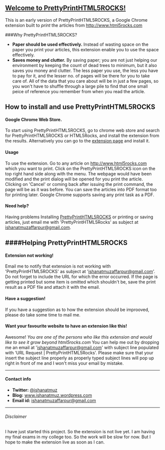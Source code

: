 [Welcome to PrettyPrintHTML5ROCKS!](http://ishanatmuz.github.io/PrettyPrintHTML5Rocks/)
-------------------

This is an early version of PrettyPrintHTML5ROCKS, a Google Chrome extension built to *print* the articles from http://www.html5rocks.com 

###Why PrettyPrintHTML5ROCKS?

* **Paper should be used effectively.** Instead of wasting space on the paper you print your articles, this extension enable you to use the space effectively.
* **Saves money and clutter.** By saving paper; you are not just helping our environment by keeping the count of dead trees to minimum, but it also saves you money and clutter. The less paper you use, the less you have to pay for it, and the lesser no. of pages will be there for you to take care of. All of the data that you care about will be in just a few pages, so you won't have to shuffle through a large pile to find that one small peice of reference you remember from when you read the article.

How to install and use PrettyPrintHTML5ROCKS
-------------------------------


#### Google Chrome Web Store.

To start using PrettyPrintHTML5ROCKS, go to chrome web store and search for PrettyPrintHTML5ROCKS or HTML5Rocks, and install the extension from the results. Alternatively you can go to the [extension page](http://ishanatmuz.github.io/PrettyPrintHTML5Rocks/) and install it.


#### Usage

To use the extension. Go to any article on <http://www.html5rocks.com> which you want to print. Click on the PrettyPrintHTML5ROCKS<icon here> icon on the top right hand side along with the menu. The webpage would have been modified and the print dialog will be opened for you print the article. Clicking on 'Cancel' or coming back after issuing the print command, the page will be as it was before.
You can save the articles into PDF format too for printing later. Google Chrome supports saving any print task as a PDF.

#### Need help?

Having problems Installing [PrettyPrintHTML5ROCKS](http://ishanatmuz.github.io/PrettyPrintHTML5Rocks/) or printing or saving articles, just email me with 'PrettyPrintHTML5Rocks' as subject at ishanatmuzaffarpur@gmail.com.


####Helping PrettyPrintHTML5ROCKS
----------------

#### Extension not working!

Email me to notify that extension is not working with 'PrettyPrintHTML5ROCKS' as subject at 'ishanatmuzaffarpur@gmail.com'. Do not forget to include the URL for which the error occurred.
If the page is getting printed but some item is omitted which shouldn't be, save the print result as a PDF file and attach it with the email.


#### Have a suggestion!

If you have a suggestion as to how the extension should be improoved, please do take some time to mail me.


#### Want your favourite website to have an extension like this!

Awesome! _You are one of the persons who like this extension and would like to see it grow beyond html5rocks.com_ You can help me out by dropping me an email at 'ishanatmuzaffarpur@gmail.com' with subject line populated with 'URL Request | PrettyPrintHTML5Rocks'. Please make sure that your insert the subject line properly as properly typed subject lines will pop up right in front of me and I won't miss your email by mistake.



----------------------------------------------

#### Contact info

* **Twitter:** [@ishanatmuz](http://twitter.com/#!/ishanatmuz)
* **Blog:** www.ishanatmuz.wordpress.com
* **Email id:** ishanatmuzaffarpur@gmail.com

----------------------------------------------
###### Disclaimer

I have just started this project. So the extension is not live yet. I am having my final exams in my college too. So the work will be slow for now. But I hope to make the extension live as soon as I can.